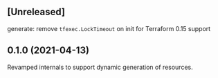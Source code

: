 ## [Unreleased]

generate: remove `tfexec.LockTimeout` on init for Terraform 0.15 support

## 0.1.0 (2021-04-13)

Revamped internals to support dynamic generation of resources.
